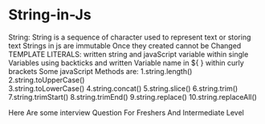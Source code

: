 # String-in-Js
String: String is a sequence of character used to represent text or storing text
Strings in js are immutable
Once they created cannot be Changed<br>
TEMPLATE LITERALS: written string and javaScript variable within single Variables using backticks and written Variable name in ${ } within curly brackets
Some javaScript Methods are:
1.string.length()<br>
2.string.toUpperCase()<br>
3.string.toLowerCase()
4.string.concat()
5.string.slice()
6.string.trim()
7.string.trimStart()
8.string.trimEnd()
9.string.replace()
10.string.replaceAll()

Here Are some interview Question For Freshers And Intermediate Level
